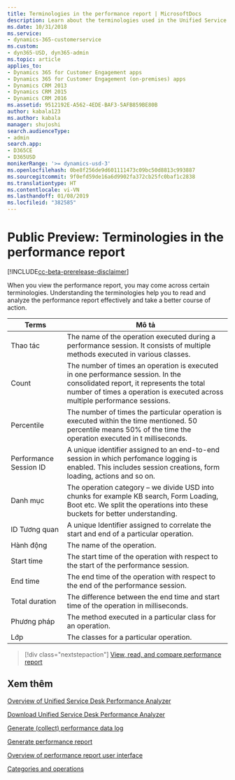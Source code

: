 ```yaml
---
title: Terminologies in the performance report | MicrosoftDocs
description: Learn about the terminologies used in the Unified Service Desk Performance Report generated using Unified Service Desk Performance Analyzer
ms.date: 10/31/2018
ms.service:
- dynamics-365-customerservice
ms.custom:
- dyn365-USD, dyn365-admin
ms.topic: article
applies_to:
- Dynamics 365 for Customer Engagement apps
- Dynamics 365 for Customer Engagement (on-premises) apps
- Dynamics CRM 2013
- Dynamics CRM 2015
- Dynamics CRM 2016
ms.assetid: 9512192E-A562-4EDE-BAF3-5AFB859BE80B
author: kabala123
ms.author: kabala
manager: shujoshi
search.audienceType:
- admin
search.app:
- D365CE
- D365USD
monikerRange: '>= dynamics-usd-3'
ms.openlocfilehash: 0be8f256de9d601111473c09bc50d8813c993887
ms.sourcegitcommit: 9f0efd59de16a6d9902fa372cb25fc0baf1c2838
ms.translationtype: HT
ms.contentlocale: vi-VN
ms.lasthandoff: 01/08/2019
ms.locfileid: "382585"
---
```

# <a name="public-preview-terminologies-in-the-performance-report"></a>Public Preview: Terminologies in the performance report

[!INCLUDE[cc-beta-prerelease-disclaimer](../../includes/cc-beta-prerelease-disclaimer.md)]

When you view the performance report, you may come across certain terminologies. Understanding the terminologies help you to read and analyze the performance report effectively and take a better course of action.

| Terms | Mô tả |
|-------|-------------|
| Thao tác | The name of the operation executed during a performance session. It consists of multiple methods executed in various classes. |
| Count | The number of times an operation is executed in one performance session. In the consolidated report, it represents the total number of times a operation is executed across multiple performance sessions. |
| Percentile | The number of times the particular operation is executed within the time mentioned. 50 percentile means 50% of the time the operation executed in t milliseconds. |
| Performance Session ID | A unique identifier assigned to an end-to-end session in which perfomance logging is enabled. This includes session creations, form loading, actions and so on. |
| Danh mục | The operation category – we divide USD into chunks for example KB search, Form Loading, Boot etc. We split the operations into these buckets for better understanding. |
| ID Tương quan | A unique Identifier assigned to correlate the start and end of a particular operation. |
| Hành động | The name of the operation. |
| Start time | The start time of the operation with respect to the start of the performance session. |
| End time | The end time of the operation with respect to the end of the performance session. |
| Total duration | The difference between the end time and start time of the operation in milliseconds. |
| Phương pháp | The method executed in a particular class for an operation. |
| Lớp | The classes for a particular operation. |

> [!div class="nextstepaction"]
> [View, read, and compare performance report](view-read-compare-performance-report.md)

## <a name="see-also"></a>Xem thêm

[Overview of Unified Service Desk Performance Analyzer](overview-performance-analyzer.md)

[Download Unified Service Desk Performance Analyzer](download-performance-analyzer.md)

[Generate (collect) performance data log](performance-data-collection-using-keyboard-shortcut.md)

[Generate performance report](generate-performance-report.md)

[Overview of performance report user interface](overview-performance-report-user-interface.md)

[Categories and operations](operations-categories.md)
